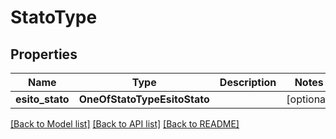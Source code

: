 # StatoType

## Properties
Name | Type | Description | Notes
------------ | ------------- | ------------- | -------------
**esito_stato** | **OneOfStatoTypeEsitoStato** |  | [optional] 

[[Back to Model list]](../README.md#documentation-for-models) [[Back to API list]](../README.md#documentation-for-api-endpoints) [[Back to README]](../README.md)

